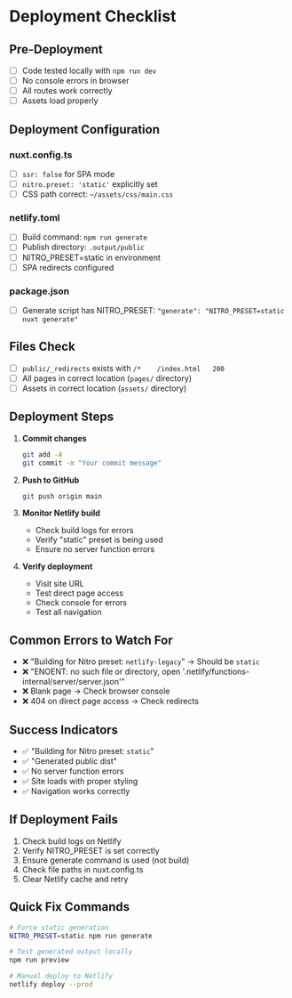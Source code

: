 # Deployment Checklist

## Pre-Deployment

- [ ] Code tested locally with `npm run dev`
- [ ] No console errors in browser
- [ ] All routes work correctly
- [ ] Assets load properly

## Deployment Configuration

### nuxt.config.ts
- [ ] `ssr: false` for SPA mode
- [ ] `nitro.preset: 'static'` explicitly set
- [ ] CSS path correct: `~/assets/css/main.css`

### netlify.toml
- [ ] Build command: `npm run generate`
- [ ] Publish directory: `.output/public`
- [ ] NITRO_PRESET=static in environment
- [ ] SPA redirects configured

### package.json
- [ ] Generate script has NITRO_PRESET: `"generate": "NITRO_PRESET=static nuxt generate"`

## Files Check
- [ ] `public/_redirects` exists with `/*    /index.html   200`
- [ ] All pages in correct location (`pages/` directory)
- [ ] Assets in correct location (`assets/` directory)

## Deployment Steps

1. **Commit changes**
   ```bash
   git add -A
   git commit -m "Your commit message"
   ```

2. **Push to GitHub**
   ```bash
   git push origin main
   ```

3. **Monitor Netlify build**
   - Check build logs for errors
   - Verify "static" preset is being used
   - Ensure no server function errors

4. **Verify deployment**
   - Visit site URL
   - Test direct page access
   - Check console for errors
   - Test all navigation

## Common Errors to Watch For

- ❌ "Building for Nitro preset: `netlify-legacy`" → Should be `static`
- ❌ "ENOENT: no such file or directory, open '.netlify/functions-internal/server/server.json'"
- ❌ Blank page → Check browser console
- ❌ 404 on direct page access → Check redirects

## Success Indicators

- ✅ "Building for Nitro preset: `static`"
- ✅ "Generated public dist"
- ✅ No server function errors
- ✅ Site loads with proper styling
- ✅ Navigation works correctly

## If Deployment Fails

1. Check build logs on Netlify
2. Verify NITRO_PRESET is set correctly
3. Ensure generate command is used (not build)
4. Check file paths in nuxt.config.ts
5. Clear Netlify cache and retry

## Quick Fix Commands

```bash
# Force static generation
NITRO_PRESET=static npm run generate

# Test generated output locally
npm run preview

# Manual deploy to Netlify
netlify deploy --prod
```